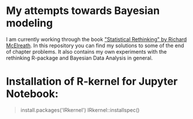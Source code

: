# My attempts towards Bayesian modeling
I am currently working through the book ["Statistical Rethinking" by Richard McElreath](https://xcelab.net/rm/statistical-rethinking/). In this repository you can find my solutions to some of the end of chapter problems. It also contains my own experiments with the rethinking R-package and Bayesian Data Analysis in general.

# Installation of R-kernel for Jupyter Notebook:
> install.packages('IRkernel')
> IRkernel::installspec()